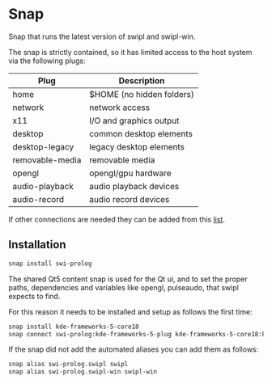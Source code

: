 # Snap

Snap that runs the latest version of swipl and swipl-win.

The snap is strictly contained, so it has limited access to the host system via the following plugs:

| Plug              | Description               |
| ----------------- | ------------------------- |
| home              | $HOME (no hidden folders) |
| network           | network access            |
| x11               | I/O and graphics output   |
| desktop           | common desktop elements   |
| desktop-legacy    | legacy desktop elements   |
| removable-media   | removable media           |
| opengl            | opengl/gpu hardware       |
| audio-playback    | audio playback devices    |
| audio-record      | audio record devices      |

If other connections are needed they can be added from this [list](https://snapcraft.io/docs/supported-interfaces).

## Installation
```sh
snap install swi-prolog
```

The shared Qt5 content snap is used for the Qt ui, and to set the proper paths, dependencies and variables like opengl, pulseaudo, that swipl expects to find.

For this reason it needs to be installed and setup as follows the first time:
```sh
snap install kde-frameworks-5-core18
snap connect swi-prolog:kde-frameworks-5-plug kde-frameworks-5-core18:kde-frameworks-5-core18-slot
```

If the snap did not add the automated aliases you can add them as follows:
```sh
snap alias swi-prolog.swipl swipl
snap alias swi-prolog.swipl-win swipl-win
```

